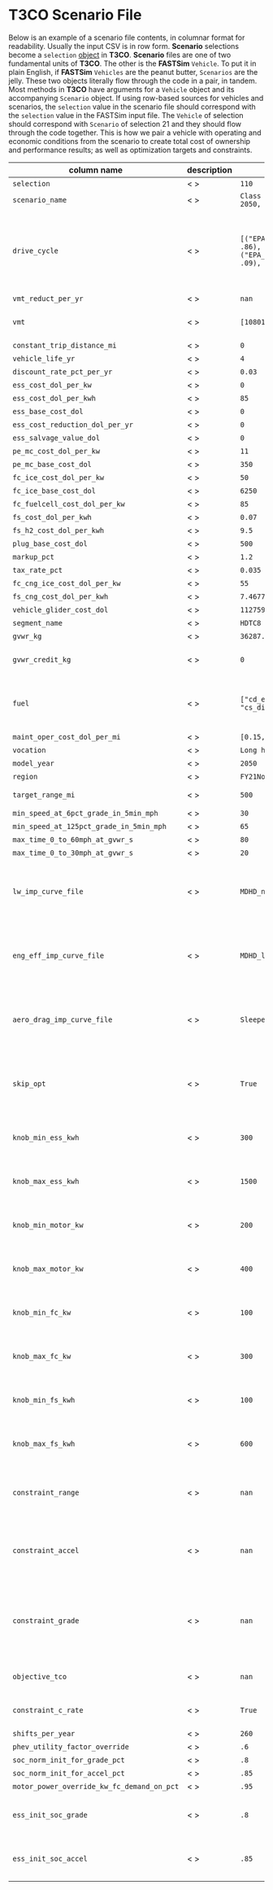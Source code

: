 # T3CO Scenario File

Below is an example of a scenario file contents, in columnar format for readability. Usually the input CSV is in row form. **Scenario** selections become a `selection` [object](https://github.com/NREL/T3CO-private/blob/9c0b19327fb60672185f087bea195a059e919cf2/t3co/run_scenario.py#L113) in **T3CO**. **Scenario** files are one of two fundamental units of **T3CO**. The other is the **FASTSim** `Vehicle`. To put it in plain English, if **FASTSim** `Vehicles` are the peanut butter, `Scenarios` are the jelly. These two objects literally flow through the code in a pair, in tandem. Most methods in **T3CO** have arguments for a `Vehicle` object and its accompanying `Scenario` object. If using row-based sources for vehicles and scenarios, the `selection` value in the scenario file should correspond with the `selection` value in the FASTSim input file. The `Vehicle` of selection should correspond with `Scenario` of selection 21 and they should flow through the code together. This is how we pair a vehicle with operating and economic conditions from the scenario to create total cost of ownership and performance results; as well as optimization targets and constraints.

|column name| description |example value| type/bounds |
|---|---|----|----|
|`selection`|<  >| `110`| NA |
|`scenario_name`|<  >| `Class 8 Sleeper cab mid roof (PHEV, 2050, no program)`| NA |
|`drive_cycle`|<  >| `[("EPA_Ph2_rural_interstate_65mph.csv", .86), ("EPA_Ph2_urban_highway_55mph.csv", .09), ("EPA_Ph2_transient.csv", .05)]`| Strings are drive cycle names or full paths to drive cycle. If using only one drive cycle,can be a single string. If using a composite set of cycles, must be a list of tuples. First tuple element is drive cycle string, second element is a float between 0 and 1:`string or [(string,float),...]` |
|`vmt_reduct_per_yr`| < > |`nan`| `[0, inf]` |
|`vmt`| < > |`[108010,117983,114998,104732]`| Should have a vmt entry in the list for every year the vehicle is operational based on `vehicle_life_yr`: `[int,...]` |
|`constant_trip_distance_mi`| < > |`0`| `int` |
|`vehicle_life_yr`| < > |`4`| `int` |
|`discount_rate_pct_per_yr`| < > |`0.03`| `float [0,1]` |
|`ess_cost_dol_per_kw`| < > |`0`| `float` |
|`ess_cost_dol_per_kwh`| < > |`85`| `float`|
|`ess_base_cost_dol`| < > |`0`| `float`|
|`ess_cost_reduction_dol_per_yr`| < > |`0`| `float`|
|`ess_salvage_value_dol`| < > |`0`| `float`|
|`pe_mc_cost_dol_per_kw`| < > |`11`| `float`|
|`pe_mc_base_cost_dol`| < > |`350`| `float`|
|`fc_ice_cost_dol_per_kw`| < > |`50`| `float`|
|`fc_ice_base_cost_dol`| < > |`6250`| `float`|
|`fc_fuelcell_cost_dol_per_kw`| < > |`85`| `float`|
|`fs_cost_dol_per_kwh`| < > |`0.07`| `float`|
|`fs_h2_cost_dol_per_kwh`| < > |`9.5`| `float`|
|`plug_base_cost_dol`| < > |`500`| `float`|
|`markup_pct`| < > |`1.2`| `float`|
|`tax_rate_pct`| < > |`0.035`| `float`|
|`fc_cng_ice_cost_dol_per_kw`| < > |`55`|`float` |
|`fs_cng_cost_dol_per_kwh`| < > |`7.467735503`|`float` |
|`vehicle_glider_cost_dol`| < > |`112759`| `float`|
|`segment_name`| < > |`HDTC8`| `string`|
|`gvwr_kg`| < > |`36287.43275`| `float`|
|`gvwr_credit_kg`| < > |`0`| amount [kg] vehicle can exceed GVWR[kg], applies during component sizing during optimization `int`|
|`fuel`| < > |`["cd_electricity", "cd_diesel", "cs_diesel"]`| multiple fuel types are permissible, or a single type can be input. For PHEVs, there *must* be specified two Charge Depleting and on Charge Sustaining as shown`string or [string,...]` |
|`maint_oper_cost_dol_per_mi`|< > |`[0.15,0.16,...0.19]`| `float list`|
|`vocation`|< > |`Long haul`| `string`|
|`model_year`|< > |`2050`| `int` |
|`region`|< > |`FY21NoProgram`| `string`|
|`target_range_mi`|< > |`500`|`float` Note: for PHEVs, T3CO will meet this requirement in CD mode |
|`min_speed_at_6pct_grade_in_5min_mph`|< > |`30`|`float` |
|`min_speed_at_125pct_grade_in_5min_mph`|< > |`65`|`float` |
|`max_time_0_to_60mph_at_gvwr_s`|< > |`80`|`float` |
|`max_time_0_to_30mph_at_gvwr_s`|< > |`20`|`float` |
|`lw_imp_curve_file`|< > |`MDHD_noprogram_2050`| `string` Optimization "knob" handling. For certain knobs, there are curves that apply. This value references a column in the light-weighting curves file. Example: [light weighting curves](https://github.com/NREL/T3CO-private/blob/master/run_scripts/external_resources/tda_example/matlltwt_imp_cost_curves_for_tda_in_t3co.csv). Referenced in `sweep.py` [here](https://github.com/NREL/T3CO-private/blob/934dc4718c8a3aeef296bdf39abd6952d65c88f6/run_scripts/sweep.py#L537) |
|`eng_eff_imp_curve_file`| < > |`MDHD_large_noprogram_2050`| `string` Optimization "knob" handling. For certain knobs, there are curves that apply. This value references a column in the engine efficiency improvement curves file. Example: [engine efficiency curves](https://github.com/NREL/T3CO-private/blob/master/run_scripts/external_resources/tda_example/eng_imp_cost_curves_for_tda_in_t3co.csv). Referenced in `sweep.py` [here](https://github.com/NREL/T3CO-private/blob/934dc4718c8a3aeef296bdf39abd6952d65c88f6/run_scripts/sweep.py#L537) |
|`aero_drag_imp_curve_file`| < > |`SleeperTractorMidRoof_noprogram_2050`|  `string` Optimization "knob" handling. For certain knobs, there are curves that apply. This value references a column in the drag coefficient improvement curves file. Example: [drag coefficient curves](https://github.com/NREL/T3CO-private/blob/master/run_scripts/external_resources/tda_example/aero_imp_cost_curves_for_tda_in_t3co.csv). Referenced in `sweep.py` [here](https://github.com/NREL/T3CO-private/blob/934dc4718c8a3aeef296bdf39abd6952d65c88f6/run_scripts/sweep.py#L537) |
|`skip_opt`| < > |`True`| Important column! Though it's a bit buried, this column will designate whether this scenario and vehicle combination should be optimized or not. If `True`, then optimization is skipped.`True or False`|
|`knob_min_ess_kwh`| < > | `300`| `nan or float` Optimization settings If this "knob" has a min and max value input from user, it implies that this opimization parameter should be used. |
|`knob_max_ess_kwh`| < > | `1500`| `nan or float` Optimization settings If this "knob" has a min and max value input from user, it implies that this opimization parameter should be used. |
|`knob_min_motor_kw`| < > | `200`| `nan or float` Optimization settings If this "knob" has a min and max value input from user, it implies that this opimization parameter should be used. |
|`knob_max_motor_kw`| < > | `400`| `nan or float` Optimization settings If this "knob" has a min and max value input from user, it implies that this opimization parameter should be used. |
|`knob_min_fc_kw`| < > | `100`| `nan or float` Optimization settings If this "knob" has a min and max value input from user, it implies that this opimization parameter should be used. |
|`knob_max_fc_kw`| < > | `300`| `nan or float` Optimization settings If this "knob" has a min and max value input from user, it implies that this opimization parameter should be used. |
|`knob_min_fs_kwh`| < > | `100`| `nan or float` Optimization settings If this "knob" has a min and max value input from user, it implies that this opimization parameter should be used. |
|`knob_max_fs_kwh`| < > | `600`| `nan or float` Optimization settings If this "knob" has a min and max value input from user, it implies that this opimization parameter should be used. |
|`constraint_range`| < > | `nan`| `True or False` Optimization setting. If True, then the constraint is applied and tests for range must be met or exceeded. Test threshold designated by value in `target_range_mi`|
|`constraint_accel`| < > |`nan`| `True or False` Optimization setting. If True, then the constraint is applied and tests for acceleratiion. must be met or exceeded Test threshold designated by value in `max_time_0_to_60mph_at_gvwr_s and max_time_0_to_30mph_at_gvwr_s`|
|`constraint_grade`| < > |`nan`| `True or False` Optimization setting. If True, then the constraint is applied and tests for grade must be met or exceeded Test threshold designated by value in `min_speed_at_6pct_grade_in_5min_mph and min_speed_at_125pct_grade_in_5min_mph`|
|`objective_tco`|  < > | `nan`| `True or False` Optimization setting. If True, then the objective to minimize Total Cost of Ownership is applied. |
|`constraint_c_rate`|  < > | `True`| `True or False` Optimization setting. If True, then the constraint for c rate is applied|
|`shifts_per_year`|  < > | `260`| PHEVs only! See [PHEV Docs](./PHEVs.md#special-inputs)|
|`phev_utility_factor_override`|  < > | `.6`| PHEVs only! See [PHEV Docs](./PHEVs.md#special-inputs)|
|`soc_norm_init_for_grade_pct`|  < > | `.8`| PHEVs only! See [PHEV Docs](./PHEVs.md#special-inputs)|
|`soc_norm_init_for_accel_pct`|  < > | `.85`| PHEVs only! See [PHEV Docs](./PHEVs.md#special-inputs)|
|`motor_power_override_kw_fc_demand_on_pct`|  < > | `.95`| PHEV specific inputs. See [PHEV Docs](./PHEVs.md#special-inputs)|
|`ess_init_soc_grade`|  < > | `.8`|`[0,1]` For BEV or HEV, during grade test, if initial SOC override is desired, rather than using the [FASTSim + T3CO intial SOC regime](acceleration_and_grade_tests.md#default-initial-socs-)|
|`ess_init_soc_accel`| < > |`.85`|`[0,1]`  For BEV or HEV, during grade test, if initial SOC override is desired, rather than using the [FASTSim + T3CO intial SOC regime](acceleration_and_grade_tests.md#default-initial-socs-)|
